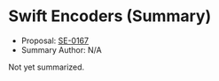 # Swift Encoders (Summary)

* Proposal: [SE-0167](https://github.com/apple/swift-evolution/blob/main/proposals/0167-swift-encoders.md)
* Summary Author: N/A

Not yet summarized.

